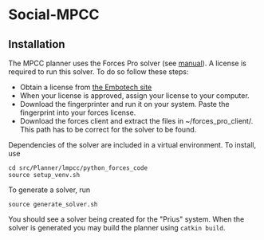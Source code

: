 # Social-MPCC

## Installation
The MPCC planner uses the Forces Pro solver (see [manual](https://forces.embotech.com/Documentation/installation/python.html)). A license is required to run this solver. To do so follow these steps:
- Obtain a license from [the Embotech site](https://www.embotech.com/license-request)
- When your license is approved, assign your license to your computer.
- Download the fingerprinter and run it on your system. Paste the fingerprint into your forces license.
- Download the forces client and extract the files in ~/forces_pro_client/. This path has to be correct for the solver to be found.
  
Dependencies of the solver are included in a virtual environment. To install, use

```
cd src/Planner/lmpcc/python_forces_code
source setup_venv.sh
```

To generate a solver, run

```
source generate_solver.sh
```

You should see a solver being created for the "Prius" system. When the solver is generated you may build the planner using `catkin build`.

